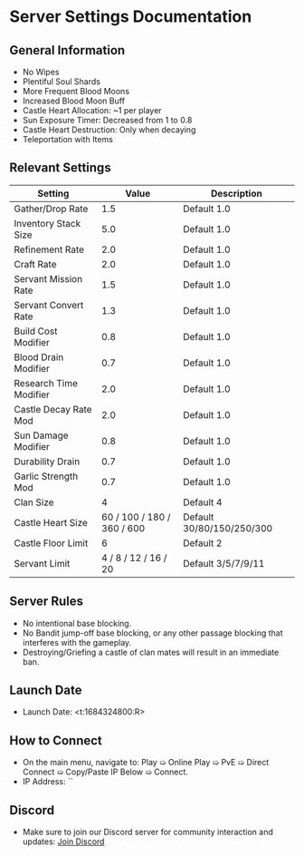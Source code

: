 # Server Settings Documentation

## General Information
- No Wipes
- Plentiful Soul Shards
- More Frequent Blood Moons
- Increased Blood Moon Buff
- Castle Heart Allocation: ~1 per player
- Sun Exposure Timer: Decreased from 1 to 0.8
- Castle Heart Destruction: Only when decaying
- Teleportation with Items

## Relevant Settings
| Setting                   | Value | Description                              |
|---------------------------|-------|------------------------------------------|
| Gather/Drop Rate          | 1.5   | Default 1.0                              |
| Inventory Stack Size      | 5.0   | Default 1.0                              |
| Refinement Rate           | 2.0   | Default 1.0                              |
| Craft Rate                | 2.0   | Default 1.0                              |
| Servant Mission Rate      | 1.5   | Default 1.0                              |
| Servant Convert Rate      | 1.3   | Default 1.0                              |
| Build Cost Modifier       | 0.8   | Default 1.0                              |
| Blood Drain Modifier      | 0.7   | Default 1.0                              |
| Research Time Modifier    | 2.0   | Default 1.0                              |
| Castle Decay Rate Mod     | 2.0   | Default 1.0                              |
| Sun Damage Modifier       | 0.8   | Default 1.0                              |
| Durability Drain          | 0.7   | Default 1.0                              |
| Garlic Strength Mod       | 0.7   | Default 1.0                              |
| Clan Size                 | 4     | Default 4                                |
| Castle Heart Size         | 60 / 100 / 180 / 360 / 600 | Default 30/80/150/250/300 |
| Castle Floor Limit        | 6     | Default 2                                |
| Servant Limit             | 4 / 8 / 12 / 16 / 20 | Default 3/5/7/9/11           |

## Server Rules
- No intentional base blocking.
- No Bandit jump-off base blocking, or any other passage blocking that interferes with the gameplay.
- Destroying/Griefing a castle of clan mates will result in an immediate ban.

## Launch Date
- Launch Date: <t:1684324800:R>

## How to Connect
- On the main menu, navigate to: Play ➯ Online Play ➯ PvE ➯ Direct Connect ➯ Copy/Paste IP Below ➯ Connect.
- IP Address: ``

## Discord
- Make sure to join our Discord server for community interaction and updates: [Join Discord](https://discord.gg/)
